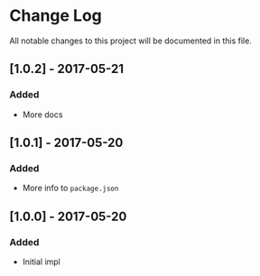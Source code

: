 # Change Log

All notable changes to this project will be documented in this file.

## [1.0.2] - 2017-05-21

### Added

- More docs

## [1.0.1] - 2017-05-20

### Added

- More info to `package.json`

## [1.0.0] - 2017-05-20

### Added

- Initial impl
